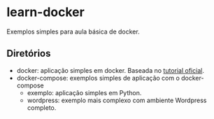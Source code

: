 # learn-docker
Exemplos simples para aula básica de docker.

## Diretórios
* docker: aplicação simples em docker. Baseada no [tutorial oficial](https://docs.docker.com/get-started/).
* docker-compose: exemplos simples de aplicação com o docker-compose
  * exemplo: aplicação simples em Python.
  * wordpress: exemplo mais complexo com ambiente Wordpress completo.

